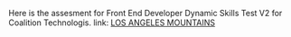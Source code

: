 Here is the assesment for Front End Developer Dynamic Skills Test V2 for Coalition Technologis.
link: [LOS ANGELES MOUNTAINS]([url](https://adijai27.github.io/losangeles-mountains-Coalition-Technologies/)https://adijai27.github.io/losangeles-mountains-Coalition-Technologies/)
